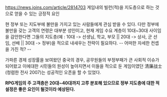 https://news.joins.com/article/2814703
게임내의 빌런(적)을 지도층으로 하는 것으로 얻을 수 있는 긍정적 요인

현 정부 또는 지도부에 불만을 가지고 있는 사람들에게 관심 받을 수 있다.
다만 정부에 불만을 갖는 고객의 연령은 대부분 성인이고, 현재 게임 수요 계층이 10대~30대 사이임을 감안한다면
그들의 지도층(예 : 10대 -> 선생님, 학교, 부모 || 20대 -> 상사, 군 선임, 선배 || 30대 -> 정부)을 적으로 내새우는
전략이 필요하다.
-- 어떠한 자세한 컨셉을 가진 적? --

가파른 경제 성장률을 보여왔던 중국의 경우, 공무원들의 부정부패가 큰 사회적 이슈가 되어왔고 이에대한 시민들의
원성이 높아지면서 이들을 적으로 둔 게임이였던 清廉战士(청렴한 전사 2007)는 성공적인 오픈을 할 수 있었다.

**RPG게임의 주 고객층은 20대~40대까지 고루 분포해 있으므로 정부 지도층에 대한 적 설정은 좋은 요인이 될것이라 예상된다.**
